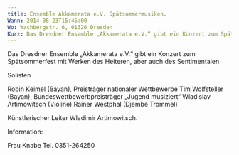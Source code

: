 ```yaml
---
title: Ensemble Akkamerata e.V. Spätsommermusiken.
Wann: 2014-08-23T15:45:00
Wo: Wachbergstr. 6, 01326 Dresden
Kurz: Das Dresdner Ensemble „Akkamerata e.V.“ gibt ein Konzert zum Spätsommerfest im Altersheim der Christengemeinschaft Rudolf Frieling. 
---
```


Das Dresdner Ensemble „Akkamerata e.V.“ gibt ein Konzert zum Spätsommerfest mit Werken des Heiteren, aber auch des Sentimentalen 


Solisten

Robin Keimel (Bayan), Preisträger nationaler Wettbewerbe
Tim Wolfsteller (Bayan), Bundeswettbewerbpreisträger „Jugend musiziert“
Wladislav Artimowitsch (Violine)
Rainer Westphal (Djembé Trommel) 


Künstlerischer Leiter Wladimir Artimowitsch.


Information:
 
Frau Knabe
Tel. 0351-264250
